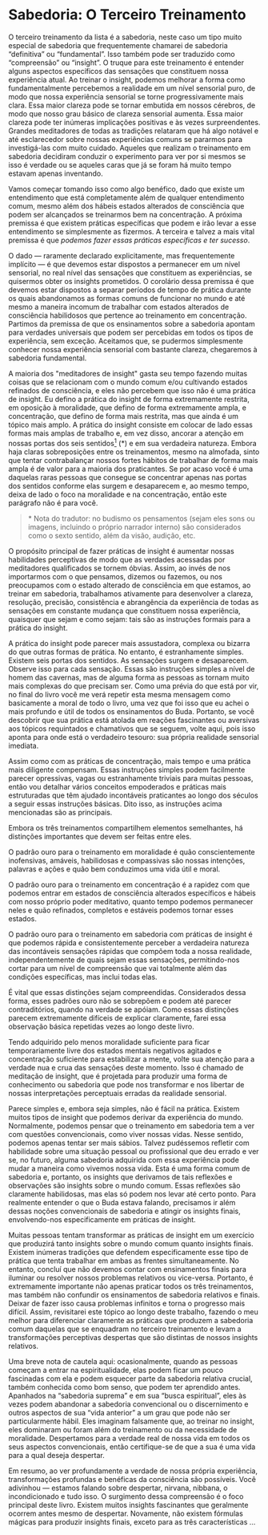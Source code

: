 # Sabedoria: O Terceiro Treinamento

O terceiro treinamento da lista é a sabedoria, neste caso um tipo muito especial de sabedoria que frequentemente chamarei de sabedoria “definitiva” ou “fundamental”. Isso também pode ser traduzido como “compreensão” ou “insight”. O truque para este treinamento é entender alguns aspectos específicos das sensações que constituem nossa experiência atual. Ao treinar o insight, podemos melhorar a forma como fundamentalmente percebemos a realidade em um nível sensorial puro, de modo que nossa experiência sensorial se torne progressivamente mais clara. Essa maior clareza pode se tornar embutida em nossos cérebros, de modo que nosso grau básico de clareza sensorial aumenta. Essa maior clareza pode ter inúmeras implicações positivas e às vezes surpreendentes. Grandes meditadores de todas as tradições relataram que há algo notável e até esclarecedor sobre nossas experiências comuns se pararmos para investigá-las com muito cuidado. Aqueles que realizam o treinamento em sabedoria decidiram conduzir o experimento para ver por si mesmos se isso é verdade ou se aqueles caras que já se foram há muito tempo estavam apenas inventando.

Vamos começar tomando isso como algo benéfico, dado que existe um entendimento que está completamente além de qualquer entendimento comum, mesmo além dos hábeis estados alterados de consciência que podem ser alcançados se treinarmos bem na concentração. A próxima premissa é que existem práticas específicas que podem e irão levar a esse entendimento se simplesmente as fizermos. A terceira e talvez a mais vital premissa é que _podemos fazer essas práticas específicas e ter sucesso_.

O dado — raramente declarado explicitamente, mas frequentemente implícito — é que devemos estar dispostos a permanecer em um nível sensorial, no real nível das sensações que constituem as experiências, se quisermos obter os insights prometidos. O corolário dessa premissa é que devemos estar dispostos a separar períodos de tempo de prática durante os quais abandonamos as formas comuns de funcionar no mundo e até mesmo a maneira incomum de trabalhar com estados alterados de consciência habilidosos que pertence ao treinamento em concentração. Partimos da premissa de que os ensinamentos sobre a sabedoria apontam para verdades universais que podem ser percebidas em todos os tipos de experiência, sem exceção. Aceitamos que, se pudermos simplesmente conhecer nossa experiência sensorial com bastante clareza, chegaremos à sabedoria fundamental.

A maioria dos "meditadores de insight" gasta seu tempo fazendo muitas coisas que se relacionam com o mundo comum e/ou cultivando estados refinados de consciência, e eles não percebem que isso não é uma prática de insight. Eu defino a prática do insight de forma extremamente restrita, em oposição à moralidade, que defino de forma extremamente ampla, e concentração, que defino de forma mais restrita, mas que ainda é um tópico mais amplo. A prática do insight consiste em colocar de lado essas formas mais amplas de trabalho e, em vez disso, ancorar a atenção em nossas portas dos seis sentidos[<sup>1</sup>](#nota-1) (*) e em sua verdadeira natureza. Embora haja claras sobreposições entre os treinamentos, mesmo na almofada, sinto que tentar contrabalançar nossos fortes hábitos de trabalhar de forma mais ampla é de valor para a maioria dos praticantes. Se por acaso você é uma daquelas raras pessoas que consegue se concentrar apenas nas portas dos sentidos conforme elas surgem e desaparecem e, ao mesmo tempo, deixa de lado o foco na moralidade e na concentração, então este parágrafo não é para você.

> \* Nota do tradutor: no budismo os pensamentos (sejam eles sons ou imagens, incluindo o próprio narrador interno) são considerados como o sexto sentido, além da visão, audição, etc.

O propósito principal de fazer práticas de insight é aumentar nossas habilidades perceptivas de modo que as verdades acessadas por meditadores qualificados se tornem óbvias. Assim, ao invés de nos importarmos com o que pensamos, dizemos ou fazemos, ou nos preocupamos com o estado alterado de consciência em que estamos, ao treinar em sabedoria, trabalhamos ativamente para desenvolver a clareza, resolução, precisão, consistência e abrangência da experiência de todas as sensações em constante mudança que constituem nossa experiência, quaisquer que sejam e como sejam: tais são as instruções formais para a prática do insight.

A prática do insight pode parecer mais assustadora, complexa ou bizarra do que outras formas de prática. No entanto, é estranhamente simples. Existem seis portas dos sentidos. As sensações surgem e desaparecem. Observe isso para cada sensação. Essas são instruções simples a nível de homem das cavernas, mas de alguma forma as pessoas as tornam muito mais complexas do que precisam ser. Como uma prévia do que está por vir, no final do livro você me verá repetir esta mesma mensagem como basicamente a moral de todo o livro, uma vez que foi isso que eu achei o mais profundo e útil de todos os ensinamentos do Buda. Portanto, se você descobrir que sua prática está atolada em reações fascinantes ou aversivas aos tópicos requintados e chamativos que se seguem, volte aqui, pois isso aponta para onde está o verdadeiro tesouro: sua própria realidade sensorial imediata.

Assim como com as práticas de concentração, mais tempo e uma prática mais diligente compensam. Essas instruções simples podem facilmente parecer opressivas, vagas ou estranhamente triviais para muitas pessoas, então vou detalhar vários conceitos empoderados e práticas mais estruturadas que têm ajudado incontáveis praticantes ao longo dos séculos a seguir essas instruções básicas. Dito isso, as instruções acima mencionadas são as principais.

Embora os três treinamentos compartilhem elementos semelhantes, há distinções importantes que devem ser feitas entre eles.

O padrão ouro para o treinamento em moralidade é quão conscientemente inofensivas, amáveis, habilidosas e compassivas são nossas intenções, palavras e ações e quão bem conduzimos uma vida útil e moral.

O padrão ouro para o treinamento em concentração é a rapidez com que podemos entrar em estados de consciência alterados específicos e hábeis com nosso próprio poder meditativo, quanto tempo podemos permanecer neles e quão refinados, completos e estáveis podemos tornar esses estados.

O padrão ouro para o treinamento em sabedoria com práticas de insight é que podemos rápida e consistentemente perceber a verdadeira natureza das incontáveis sensações rápidas que compõem toda a nossa realidade, independentemente de quais sejam essas sensações, permitindo-nos cortar para um nível de compreensão que vai totalmente além das condições específicas, mas inclui todas elas.

É vital que essas distinções sejam compreendidas. Considerados dessa forma, esses padrões ouro não se sobrepõem e podem até parecer contraditórios, quando na verdade se apóiam. Como essas distinções parecem extremamente difíceis de explicar claramente, farei essa observação básica repetidas vezes ao longo deste livro.

Tendo adquirido pelo menos moralidade suficiente para ficar temporariamente livre dos estados mentais negativos agitados e concentração suficiente para estabilizar a mente, volte sua atenção para a verdade nua e crua das sensações deste momento. Isso é chamado de meditação de insight, que é projetada para produzir uma forma de conhecimento ou sabedoria que pode nos transformar e nos libertar de nossas interpretações perceptuais erradas da realidade sensorial.

Parece simples e, embora seja simples, não é fácil na prática. Existem muitos tipos de insight que podemos derivar da experiência do mundo. Normalmente, podemos pensar que o treinamento em sabedoria tem a ver com questões convencionais, como viver nossas vidas. Nesse sentido, podemos apenas tentar ser mais sábios. Talvez pudéssemos refletir com habilidade sobre uma situação pessoal ou profissional que deu errado e ver se, no futuro, alguma sabedoria adquirida com essa experiência pode mudar a maneira como vivemos nossa vida. Esta é uma forma comum de sabedoria e, portanto, os insights que derivamos de tais reflexões e observações são insights sobre o mundo comum. Essas reflexões são claramente habilidosas, mas elas só podem nos levar até certo ponto. Para realmente entender o que o Buda estava falando, precisamos ir além dessas noções convencionais de sabedoria e atingir os insights finais, envolvendo-nos especificamente em práticas de insight.

Muitas pessoas tentam transformar as práticas de insight em um exercício que produzirá tanto insights sobre o mundo comum quanto insights finais. Existem inúmeras tradições que defendem especificamente esse tipo de prática que tenta trabalhar em ambas as frentes simultaneamente. No entanto, concluí que não devemos contar com ensinamentos finais para iluminar ou resolver nossos problemas relativos ou vice-versa. Portanto, é extremamente importante não apenas praticar todos os três treinamentos, mas também não confundir os ensinamentos de sabedoria relativos e finais. Deixar de fazer isso causa problemas infinitos e torna o progresso mais difícil. Assim, revisitarei este tópico ao longo deste trabalho, fazendo o meu melhor para diferenciar claramente as práticas que produzem a sabedoria comum daquelas que se enquadram no terceiro treinamento e levam a transformações perceptivas despertas que são distintas de nossos insights relativos.

Uma breve nota de cautela aqui: ocasionalmente, quando as pessoas começam a entrar na espiritualidade, elas podem ficar um pouco fascinadas com ela e podem esquecer parte da sabedoria relativa crucial, também conhecida como bom senso, que podem ter aprendido antes. Apanhados na “sabedoria suprema” e em sua “busca espiritual”, eles às vezes podem abandonar a sabedoria convencional ou o discernimento e outros aspectos de sua “vida anterior” a um grau que pode não ser particularmente hábil. Eles imaginam falsamente que, ao treinar no insight, eles dominaram ou foram além do treinamento ou da necessidade de moralidade. Despertamos para a verdade real de nossa vida em todos os seus aspectos convencionais, então certifique-se de que a sua é uma vida para a qual deseja despertar.

Em resumo, ao ver profundamente a verdade de nossa própria experiência, transformações profundas e benéficas da consciência são possíveis. Você adivinhou — estamos falando sobre despertar, nirvana, nibbana, o incondicionado e tudo isso. O surgimento dessa compreensão é o foco principal deste livro. Existem muitos insights fascinantes que geralmente ocorrem antes mesmo de despertar. Novamente, não existem fórmulas mágicas para produzir insights finais, exceto para as três características ...
